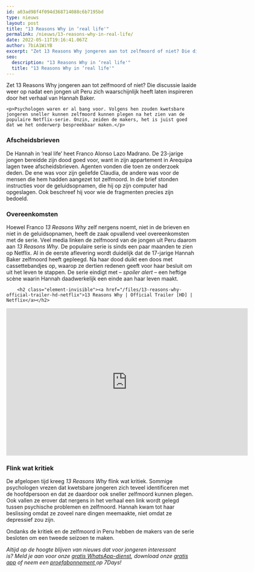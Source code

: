 ```yaml
---
id: a03ad98f4f094d368714088c6b7195bd
type: nieuws
layout: post
title: "13 Reasons Why in ‘real life'"
permalink: /nieuws/13-reasons-why-in-real-life/
date: 2022-05-11T19:16:41.067Z
author: 7biA1WiYB
excerpt: "Zet 13 Reasons Why jongeren aan tot zelfmoord of niet? Die discussie laaide weer op nadat een jongen uit Peru zich waarschijnlijk heeft laten inspireren door het verhaal van Hannah Baker.  "
seo:
  description: "13 Reasons Why in ‘real life'"
  title: "13 Reasons Why in ‘real life'"
---
```

Zet 13 Reasons Why jongeren aan tot zelfmoord of niet? Die discussie laaide weer op nadat een jongen uit Peru zich waarschijnlijk heeft laten inspireren door het verhaal van Hannah Baker.  

    <p>Psychologen waren er al bang voor. Volgens hen zouden kwetsbare jongeren sneller kunnen zelfmoord kunnen plegen na het zien van de populaire Netflix-serie. Onzin, zeiden de makers, het is juist goed dat we het onderwerp bespreekbaar maken.</p>
<h3>Afscheidsbrieven</h3>
<p>De Hannah in ‘real life’ heet Franco Alonso Lazo Madrano. De 23-jarige jongen bereidde zijn dood goed voor, want in zijn appartement in Arequipa lagen twee afscheidsbrieven. Agenten vonden die toen ze onderzoek deden. De ene was voor zijn geliefde Claudia, de andere was voor de mensen die hem hadden aangezet tot zelfmoord. In die brief stonden instructies voor de geluidsopnamen, die hij op zijn computer had opgeslagen. Ook beschreef hij voor wie de fragmenten precies zijn bedoeld.</p>
<h3>Overeenkomsten</h3>
<p>Hoewel Franco <em>13 Reasons Why</em> zelf nergens noemt, niet in de brieven en niet in de geluidsopnamen, heeft de zaak opvallend veel overeenkomsten met de serie. Veel media linken de zelfmoord van de jongen uit Peru daarom aan <em>13 Reasons Why</em>. De populaire serie is sinds een paar maanden te zien op Netflix. Al in de eerste aflevering wordt duidelijk dat de 17-jarige Hannah Baker zelfmoord heeft gepleegd. Na haar dood duikt een doos met cassettebandjes op, waarop ze dertien redenen geeft voor haar besluit om uit het leven te stappen. De serie eindigt met – <em>spoiler alert</em> – een heftige scène waarin Hannah daadwerkelijk een einde aan haar leven maakt.</p>
<p><div class="media media-element-container media-default"><div id="file-416548" class="file file-video file-video-youtube">

        <h2 class="element-invisible"><a href="/files/13-reasons-why-official-trailer-hd-netflix">13 Reasons Why | Official Trailer [HD] | Netflix</a></h2>
    
  
  <div class="content">
    <div class="media-youtube-video file media-element file-default media-youtube-1">
  <iframe class="media-youtube-player" width="640" height="390" title="13 Reasons Why | Official Trailer [HD] | Netflix" src="https://www.youtube.com/embed/JebwYGn5Z3E?wmode=opaque&controls=" name="13 Reasons Why | Official Trailer [HD] | Netflix" frameborder="0" allowfullscreen="">Video van 13 Reasons Why | Official Trailer [HD] | Netflix</iframe>
</div>
  </div>

  
</div>
</div>
<h3>Flink wat kritiek</h3>
<p>De afgelopen tijd kreeg <em>13 Reasons Why </em>flink wat kritiek. Sommige psychologen vrezen dat kwetsbare jongeren zich teveel identificeren met de hoofdpersoon en dat ze daardoor ook sneller zelfmoord kunnen plegen. Ook vallen ze erover dat nergens in het verhaal een link wordt gelegd tussen psychische problemen en zelfmoord. Hannah kwam tot haar beslissing omdat ze zoveel nare dingen meemaakte, niet omdat ze depressief zou zijn.</p>
<p>Ondanks de kritiek en de zelfmoord in Peru hebben de makers van de serie besloten om een tweede seizoen te maken.</p>
<p><em>​</em><em>Altijd op de hoogte blijven van nieuws dat voor jongeren interessant is? Meld je aan voor onze </em><a href="https://original.sevendays.nl/whatsapp"><em>gratis WhatsApp-dienst</em></a><em>, download onze </em><a href="https://original.sevendays.nl/app"><em>gratis app</em></a><em> of neem een </em><a href="https://abonneren.sevendays.nl/abonneren/abonnementen/ae/artikel"><em>proefabonnement </em></a><em>op 7Days!</em></p>  
